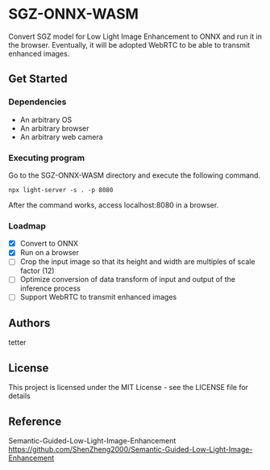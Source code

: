 # SGZ-ONNX-WASM
Convert SGZ model for Low Light Image Enhancement to ONNX and run it in the browser.
Eventually, it will be adopted WebRTC to be able to transmit enhanced images.

## Get Started
### Dependencies
* An arbitrary OS
* An arbitrary browser
* An arbitrary web camera

### Executing program
Go to the SGZ-ONNX-WASM directory and execute the following command.
```
npx light-server -s . -p 8080
```
After the command works, access localhost:8080 in a browser.

### Loadmap
- [x] Convert to ONNX
- [x] Run on a browser
- [ ] Crop the input image so that its height and width are multiples of scale factor (12)
- [ ] Optimize conversion of data transform of input and output of the inference process
- [ ] Support WebRTC to transmit enhanced images

## Authors
tetter

## License
This project is licensed under the MIT License - see the LICENSE file for details

## Reference
Semantic-Guided-Low-Light-Image-Enhancement
https://github.com/ShenZheng2000/Semantic-Guided-Low-Light-Image-Enhancement
